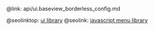 @link: api/ui.baseview_borderless_config.md

@seolinktop: [ui library](https://webix.com)
@seolink: [javascript menu library](https://webix.com/widget/menu/)